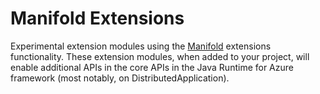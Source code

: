 # Manifold Extensions

Experimental extension modules using the [Manifold] extensions functionality. These extension modules, when added to your project, will enable additional APIs in the core APIs in the Java Runtime for Azure framework (most notably, on DistributedApplication).

[Manifold]: http://manifold.systems/
